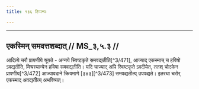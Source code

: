 ```yaml
---
title: १३६ टिप्पन्यः

---
```


[^3/470]: E2,4: vṛṇīṣvevy abruvan

____________________________________________


## एकस्मिन् समवत्तशब्दात् // MS_३,५.३ //

आदित्ये चरौ प्रायणीये श्रूयते - अग्नये स्विष्टकृते समवद्यतीति[^3/471], आज्याद् एकस्माच् च हविषो ऽवद्यतीति, मिश्रस्यान्येन हविषा समवद्यतीति। यदि चाज्याद् अपि स्विष्टकृते ऽवदीयेत, ततश् चोदकेन प्रापणीय[^3/472] आज्यावदाने क्रियमाणे [३४३][^3/473] समवद्यतीत्य् उपपद्यते। इतरथा चरोर् एकस्माद् अवद्यतीत्य् अभविष्यत्।
